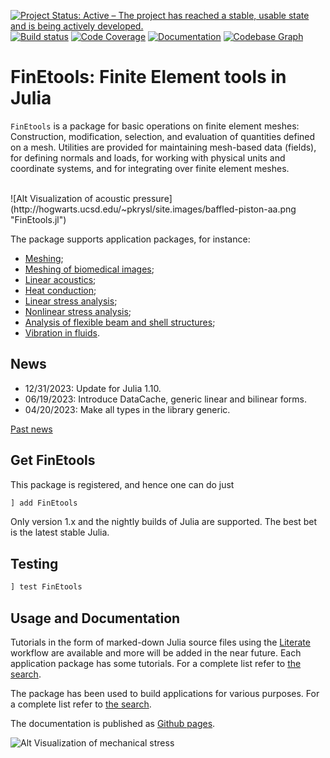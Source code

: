 [![Project Status: Active – The project has reached a stable, usable state and is being actively developed.](http://www.repostatus.org/badges/latest/active.svg)](http://www.repostatus.org/#active)
[![Build status](https://github.com/PetrKryslUCSD/FinEtools.jl/workflows/CI/badge.svg)](https://github.com/PetrKryslUCSD/FinEtools.jl/actions)
[![Code Coverage](https://codecov.io/gh/PetrKryslUCSD/FinEtools.jl/branch/main/graph/badge.svg)](https://app.codecov.io/gh/PetrKryslUCSD/FinEtools.jl)
[![Documentation](https://img.shields.io/badge/docs-dev-blue.svg)](https://petrkryslucsd.github.io/FinEtools.jl/dev)
[![Codebase Graph](https://img.shields.io/badge/Codebase-graph-green.svg)](diagram.svg) <!--(https://github.com/githubocto/repo-visualizer) -->
 
# FinEtools: Finite Element tools in Julia

`FinEtools` is a package for basic operations on finite element meshes: Construction, modification, selection, and evaluation of quantities defined on a mesh. Utilities are provided for maintaining mesh-based data (fields), for defining normals and loads, for working with physical units and coordinate systems, and for integrating over finite element meshes. 

<br>
![Alt Visualization of acoustic pressure](http://hogwarts.ucsd.edu/~pkrysl/site.images/baffled-piston-aa.png "FinEtools.jl")

The package supports application packages, for instance:

- [Meshing](https://github.com/PetrKryslUCSD/FinEtoolsMeshing.jl);
- [Meshing of biomedical images](https://github.com/PetrKryslUCSD/FinEtoolsVoxelMesher.jl);
- [Linear acoustics](https://github.com/PetrKryslUCSD/FinEtoolsAcoustics.jl);
- [Heat conduction](https://github.com/PetrKryslUCSD/FinEtoolsHeatDiff.jl);
- [Linear stress analysis](https://github.com/PetrKryslUCSD/FinEtoolsDeforLinear.jl);
- [Nonlinear stress analysis](https://github.com/PetrKryslUCSD/FinEtoolsDeforNonlinear.jl);
- [Analysis of flexible beam and shell structures](https://github.com/PetrKryslUCSD/FinEtoolsFlexStructures.jl);
- [Vibration in fluids](https://github.com/PetrKryslUCSD/FinEtoolsVibInFluids.jl).

## News

- 12/31/2023: Update for Julia 1.10.
- 06/19/2023: Introduce DataCache, generic linear and bilinear forms. 
- 04/20/2023: Make all types in the library generic.


[Past news](oldnews.md)

## Get FinEtools

This package is  registered, and hence one can do just
```julia
] add FinEtools
```
Only version 1.x and the nightly builds of Julia are supported. The best bet is the latest stable Julia.

## Testing

```julia
] test FinEtools
```

## Usage and Documentation

Tutorials in the form
of marked-down Julia source files using the
[Literate](https://github.com/fredrikekre/Literate.jl) workflow are available
and more will  be added in the near future. Each application package has some tutorials. For a complete list refer to [the search](https://github.com/PetrKryslUCSD?tab=repositories&q=FinEtools+Tutorial&type=&language=).

The package has been used to build applications for various purposes. For a complete list refer to [the search](https://github.com/PetrKryslUCSD?tab=repositories&q=FinEtools&type=&language=).

The documentation  is published as [Github pages](https://petrkryslucsd.github.io/FinEtools.jl/latest/).

![Alt Visualization of mechanical stress](http://hogwarts.ucsd.edu/~pkrysl/site.images/ScreenHunter_31%20Feb.%2009%2020.54.jpg "FinEtools.jl")
